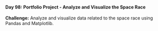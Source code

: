 #### Day 98: Portfolio Project - Analyze and Visualize the Space Race
**Challenge:** Analyze and visualize data related to the space race using Pandas and Matplotlib.



